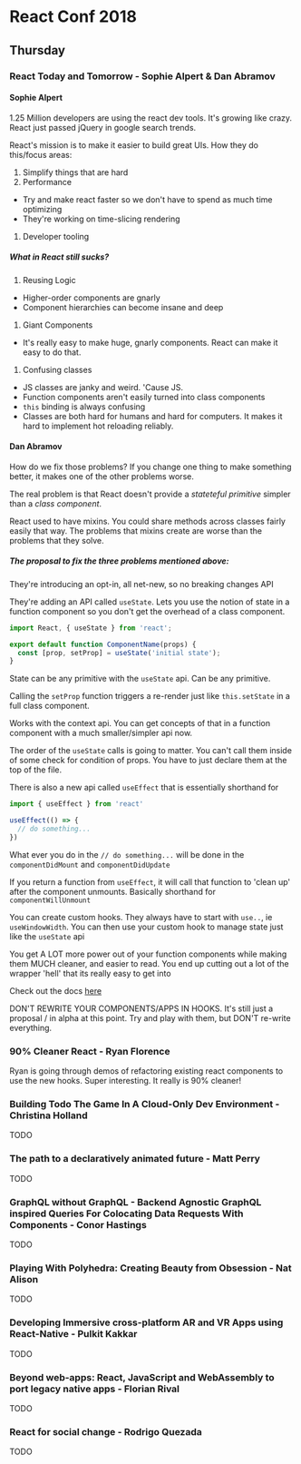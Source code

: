 # React Conf 2018

## Thursday

### React Today and Tomorrow - Sophie Alpert & Dan Abramov

#### Sophie Alpert

1.25 Million developers are using the react dev tools. It's growing like crazy. React just passed jQuery in google search trends.

React's mission is to make it easier to build great UIs. How they do this/focus areas:

1.  Simplify things that are hard
1.  Performance
  - Try and make react faster so we don't have to spend as much time optimizing
  - They're working on time-slicing rendering
1.  Developer tooling

##### What in React still sucks?

1. Reusing Logic
  - Higher-order components are gnarly
  - Component hierarchies can become insane and deep
1. Giant Components
  - It's really easy to make huge, gnarly components. React can make it easy to do that.
1. Confusing classes
  - JS classes are janky and weird.  'Cause JS.
  - Function components aren't easily turned into class components
  - `this` binding is always confusing
  - Classes are both hard for humans and hard for computers.  It makes it hard to implement hot reloading reliably.

#### Dan Abramov

How do we fix those problems?  If you change one thing to make something better, it makes one of the other problems worse.

The real problem is that React doesn't provide a _stateteful primitive_ simpler than a _class component_.

React used to have mixins. You could share methods across classes fairly easily that way.  The problems that mixins create are worse than the problems that they solve.

##### The proposal to fix the three problems mentioned above:

They're introducing an opt-in, all net-new, so no breaking changes API

They're adding an API called `useState`.  Lets you use the notion of state in a function component so you don't get the overhead of a class component.

```js
import React, { useState } from 'react';

export default function ComponentName(props) {
  const [prop, setProp] = useState('initial state');
}
```

State can be any primitive with the `useState` api.  Can be any primitive.

Calling the `setProp` function triggers a re-render just like `this.setState` in a full class component.

Works with the context api.  You can get concepts of that in a function component with a much smaller/simpler api now.

The order of the `useState` calls is going to matter.  You can't call them inside of some check for condition of props.  You have to just declare them at the top of the file.

There is also a new api called `useEffect` that is essentially shorthand for

```js
import { useEffect } from 'react'

useEffect(() => {
  // do something...
})
```

What ever you do in the `// do something...` will be done in the `componentDidMount` and `componentDidUpdate`

If you return a function from `useEffect`, it will call that function to 'clean up' after the component unmounts.  Basically shorthand for `componentWillUnmount`

You can create custom hooks.  They always have to start with `use..`, ie `useWindowWidth`.  You can then use your custom hook to manage state just like the `useState` api

You get A LOT more power out of your function components while making them MUCH cleaner, and easier to read.  You end up cutting out a lot of the wrapper 'hell' that its really easy to get into

Check out the docs [here](https://reactjs.org/hooks)

DON'T REWRITE YOUR COMPONENTS/APPS IN HOOKS.  It's still just a proposal / in alpha at this point.  Try and play with them, but DON'T re-write everything.

### 90% Cleaner React - Ryan Florence

Ryan is going through demos of refactoring existing react components to use the new hooks.  Super interesting.  It really is 90% cleaner!

### Building Todo The Game In A Cloud-Only Dev Environment - Christina Holland

TODO

### The path to a declaratively animated future - Matt Perry

TODO

### GraphQL without GraphQL - Backend Agnostic GraphQL inspired Queries For Colocating Data Requests With Components - Conor Hastings

TODO

### Playing With Polyhedra: Creating Beauty from Obsession - Nat Alison

TODO

### Developing Immersive cross-platform AR and VR Apps using React-Native - Pulkit Kakkar

TODO

### Beyond web-apps: React, JavaScript and WebAssembly to port legacy native apps - Florian Rival

TODO

### React for social change - Rodrigo Quezada

TODO
